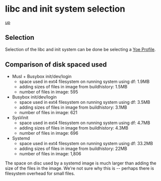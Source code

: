 # libc and init system selection

[up](README.md)

## Selection

Selection of the libc and init system can be done be selecting a
[Yoe Profile](yoe-profile.md).

## Comparison of disk spaced used

- Musl + Busybox init/dev/login
  - space used in ext4 filesystem on running system using df: 1.9MB
  - adding sizes of files in image from buildhistory: 1.5MB
  - number of files in image: 595
- Busybox init/dev/login
  - space used in ext4 filesystem on running system using df: 3.5MB
  - adding sizes of files in image from buildhistory: 3.1MB
  - number of files in image: 621
- SysVinit
  - space used in ext4 filesystem on running system using df: 4.7MB
  - adding sizes of files in image from buildhistory: 4.3MB
  - number of files in image: 696
- Systemd
  - space used in ext4 filesystem on running system using df: 33.2MB
  - adding sizes of files in image from buildhistory: 22MB
  - number of files in image: 1,806

The space on disc used by a systemd image is much larger than adding the size of
the files in the image. We're not sure why this is -- perhaps there is
filesystem overhead for small files.
